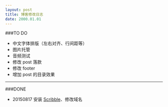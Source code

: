 ```yaml
---
layout: post
title: 博客修改日志
date: 2000.01.01
---
```


###TO DO
- 中文字体排版（左右对齐、行间距等）
- 图片托管
- 音频测试
- 修改 post 落款
- 修改 footer
- 增加 post 的目录效果

---

###DONE
- 20150817 安装 [Scribble](https://github.com/muan/scribble)、修改域名
